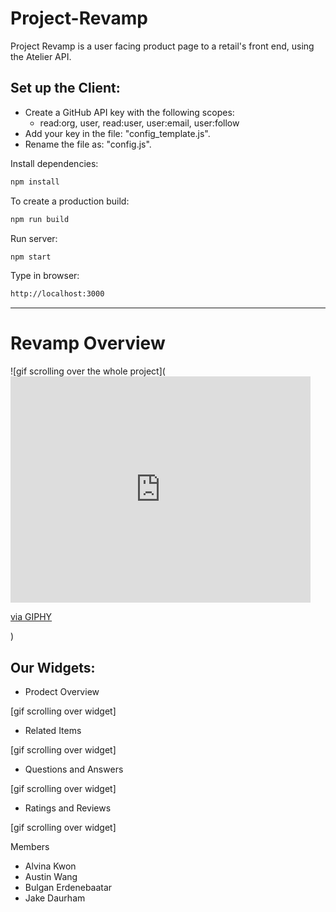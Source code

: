 # Project-Revamp
Project Revamp is a user facing product page to a retail's front end, using the Atelier API.

## Set up the Client:

- Create a GitHub API key with the following scopes:
  - read:org, user, read:user, user:email, user:follow
- Add your key in the file: "config_template.js".
- Rename the file as: "config.js".

Install dependencies:
```sh
npm install
```

To create a production build:
```sh
npm run build
```

Run server:
```sh
npm start
```

Type in browser:
```sh
http://localhost:3000
```
---
# Revamp Overview
![gif scrolling over the whole project](<iframe src="https://giphy.com/embed/9X0UXKVyT2urewwiku" width="480" height="362" frameBorder="0" class="giphy-embed" allowFullScreen></iframe><p><a href="https://giphy.com/gifs/fec-rouges-project-revamp-9X0UXKVyT2urewwiku">via GIPHY</a></p>)

## Our Widgets:
- Prodect Overview

[gif scrolling over widget]

- Related Items

[gif scrolling over widget]

- Questions and Answers

[gif scrolling over widget]

- Ratings and Reviews

[gif scrolling over widget]

Members
- Alvina Kwon
- Austin Wang
- Bulgan Erdenebaatar
- Jake Daurham
